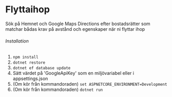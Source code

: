 # Flyttaihop
Sök på Hemnet och Google Maps Directions efter bostadsrätter som matchar bådas krav på avstånd och egenskaper när ni flyttar ihop

###### Installation
1. `npm install`
2. `dotnet restore`
3. `dotnet ef database update`
4. Sätt värdet på 'GoogleApiKey' som en miljövariabel eller i appsettings.json 
5. (Om kör från kommandoraden) `set ASPNETCORE_ENVIRONMENT=Development`
6. (Om kör från kommandoraden) `dotnet run`